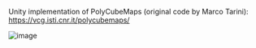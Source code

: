 Unity implementation of PolyCubeMaps (original code by Marco Tarini):<br>
https://vcg.isti.cnr.it/polycubemaps/

![image](https://github.com/user-attachments/assets/7084ffa8-8936-48a3-a27c-22bcc4439e57)

